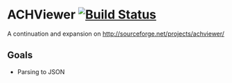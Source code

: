 # ACHViewer [![Build Status](https://travis-ci.org/DisruptiveLabs/ACHViewer.svg?branch=master)](https://travis-ci.org/DisruptiveLabs/ACHViewer)


A continuation and expansion on http://sourceforge.net/projects/achviewer/

## Goals

* Parsing to JSON
